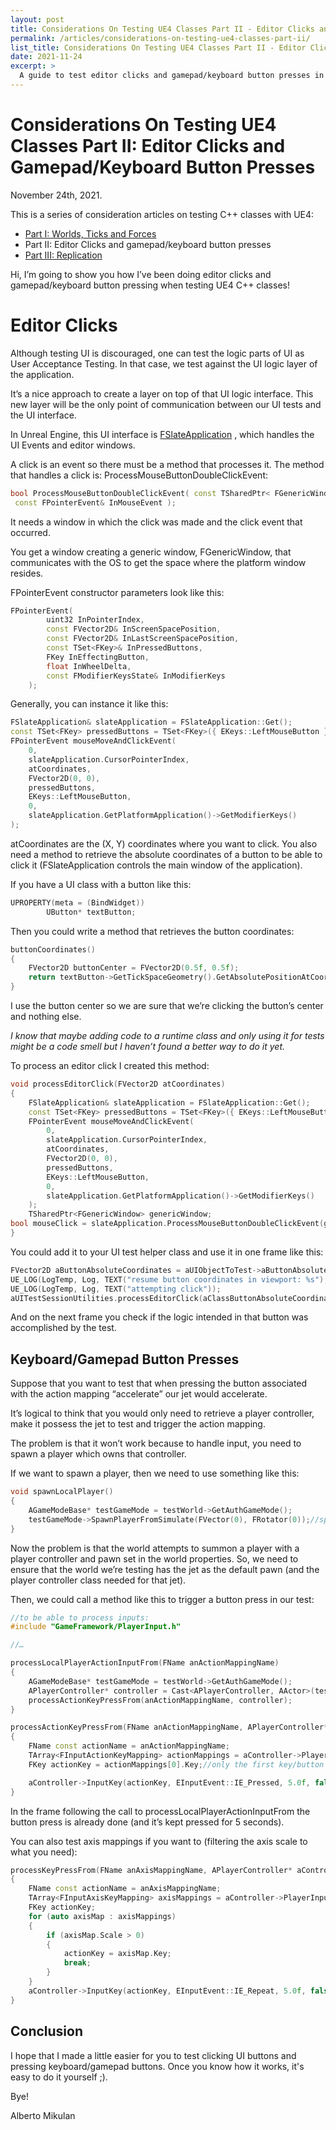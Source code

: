 ```yaml
---
layout: post
title: Considerations On Testing UE4 Classes Part II - Editor Clicks and Gamepad/Keyboard Button Presses
permalink: /articles/considerations-on-testing-ue4-classes-part-ii/
list_title: Considerations On Testing UE4 Classes Part II - Editor Clicks and Gamepad/Keyboard Button Presses
date: 2021-11-24
excerpt: >
  A guide to test editor clicks and gamepad/keyboard button presses in Unreal Engine 4.
---
```

# Considerations On Testing UE4 Classes Part II: Editor Clicks and Gamepad/Keyboard Button Presses

November 24th, 2021.

This is a series of consideration articles on testing C++ classes with UE4:

- [Part I: Worlds, Ticks and Forces](https://github.com/Floating-Island/articles/blob/main/Considerations%20On%20Testing%20UE4%20Classes%20Part%20I%20-%20Worlds%2C%20Ticks%20and%20Forces.md)
- Part II: Editor Clicks and gamepad/keyboard button presses
- [Part III: Replication](https://unrealcommunity.wiki/considerations-on-testing-ue4-classes:-part-iii-replication-2d68d4)

Hi, I’m going to show you how I’ve been doing editor clicks and gamepad/keyboard button pressing when testing UE4 C++ classes!

# Editor Clicks

Although testing UI is discouraged, one can test the logic parts of UI as User Acceptance Testing. In that case, we test against the UI logic layer of the application.

It’s a nice approach to create a layer on top of that UI logic interface. This new layer will be the only point of communication between our UI tests and the UI interface.

In Unreal Engine, this UI interface is [FSlateApplication](https://docs.unrealengine.com/en-US/API/Runtime/Slate/Framework/Application/FSlateApplication/index.html) , which handles the UI Events and editor windows.

A click is an event so there must be a method that processes it. The method that handles a click is: ProcessMouseButtonDoubleClickEvent:


```cpp
bool ProcessMouseButtonDoubleClickEvent( const TSharedPtr< FGenericWindow >& PlatformWindow,
 const FPointerEvent& InMouseEvent );
```

It needs a window in which the click was made and the click event that occurred.

You get a window creating a generic window, FGenericWindow, that communicates with the OS to get the space where the platform window resides.

FPointerEvent constructor parameters look like this:


```cpp
FPointerEvent(
		uint32 InPointerIndex,
		const FVector2D& InScreenSpacePosition,
		const FVector2D& InLastScreenSpacePosition,
		const TSet<FKey>& InPressedButtons,
		FKey InEffectingButton,
		float InWheelDelta,
		const FModifierKeysState& InModifierKeys
	);
```
Generally, you can instance it like this:

```cpp
FSlateApplication& slateApplication = FSlateApplication::Get();
const TSet<FKey> pressedButtons = TSet<FKey>({ EKeys::LeftMouseButton });
FPointerEvent mouseMoveAndClickEvent(
	0,
	slateApplication.CursorPointerIndex,
	atCoordinates,
	FVector2D(0, 0),
	pressedButtons,
	EKeys::LeftMouseButton,
	0,
	slateApplication.GetPlatformApplication()->GetModifierKeys()
);
```

atCoordinates are the (X, Y) coordinates where you want to click. 
You also need a method to retrieve the absolute coordinates of a button to be able to click it (FSlateApplication controls the main window of the application).

If you have a UI class with a button like this:

```cpp
UPROPERTY(meta = (BindWidget))
		UButton* textButton;
```

Then you could write a method that retrieves the button coordinates:

```cpp
buttonCoordinates()
{
	FVector2D buttonCenter = FVector2D(0.5f, 0.5f);
	return textButton->GetTickSpaceGeometry().GetAbsolutePositionAtCoordinates(buttonCenter);
}
```

I use the button center so we are sure that we’re clicking the button’s center and nothing else.

_I know that maybe adding code to a runtime class and only using it for tests might be a code smell but I haven’t found a better way to do it yet._

To process an editor click I created this method:

```cpp
void processEditorClick(FVector2D atCoordinates)
{
	FSlateApplication& slateApplication = FSlateApplication::Get();
	const TSet<FKey> pressedButtons = TSet<FKey>({ EKeys::LeftMouseButton });
	FPointerEvent mouseMoveAndClickEvent(
		0,
		slateApplication.CursorPointerIndex,
		atCoordinates,
		FVector2D(0, 0),
		pressedButtons,
		EKeys::LeftMouseButton,
		0,
		slateApplication.GetPlatformApplication()->GetModifierKeys()
	);
	TSharedPtr<FGenericWindow> genericWindow;
bool mouseClick = slateApplication.ProcessMouseButtonDoubleClickEvent(genericWindow, mouseMoveAndClickEvent);
}
```

You could add it to your UI test helper class and use it in one frame like this:

```cpp
FVector2D aButtonAbsoluteCoordinates = aUIObjectToTest->aButtonAbsoluteCenterPosition();
UE_LOG(LogTemp, Log, TEXT("resume button coordinates in viewport: %s"), *aClassButtonAbsoluteCoordinates.ToString());
UE_LOG(LogTemp, Log, TEXT("attempting click"));
aUITestSessionUtilities.processEditorClick(aClassButtonAbsoluteCoordinates);
```

And on the next frame you check if the logic intended in that button was accomplished by the test.


## Keyboard/Gamepad Button Presses

Suppose that you want to test that when pressing the button associated with the action mapping “accelerate” our jet would accelerate.

It’s logical to think that you would only need to retrieve a player controller, make it possess the jet to test and trigger the action mapping.

The problem is that it won’t work because to handle input, you need to spawn a player which owns that controller.

If we want to spawn a player, then we need to use something like this:


```cpp
void spawnLocalPlayer()
{
	AGameModeBase* testGameMode = testWorld->GetAuthGameMode();
	testGameMode->SpawnPlayerFromSimulate(FVector(0), FRotator(0));//spawns a player with controller and the default pawn set in the world game mode.
}
```

Now the problem is that the world attempts to summon a player with a player controller and pawn set in the world properties. So, we need to ensure that the world we’re testing has the jet as the default pawn (and the player controller class needed for that jet).

Then, we could call a method like this to trigger a button press in our test:


```cpp
//to be able to process inputs:
#include "GameFramework/PlayerInput.h"

//…

processLocalPlayerActionInputFrom(FName anActionMappingName)
{
	AGameModeBase* testGameMode = testWorld->GetAuthGameMode();
	APlayerController* controller = Cast<APlayerController, AActor>(testGameMode->GetGameInstance()->GetFirstLocalPlayerController(testWorld));
	processActionKeyPressFrom(anActionMappingName, controller);
}

processActionKeyPressFrom(FName anActionMappingName, APlayerController* aController)
{
	FName const actionName = anActionMappingName;
	TArray<FInputActionKeyMapping> actionMappings = aController->PlayerInput->GetKeysForAction(actionName);
	FKey actionKey = actionMappings[0].Key;//only the first key/button associated with that action mapping

	aController->InputKey(actionKey, EInputEvent::IE_Pressed, 5.0f, false);
}
```

In the frame following the call to processLocalPlayerActionInputFrom the button press is already done (and it’s kept pressed for 5 seconds).

You can also test axis mappings if you want to (filtering the axis scale to what you need):

```cpp
processKeyPressFrom(FName anAxisMappingName, APlayerController* aController)
{
	FName const actionName = anAxisMappingName;
	TArray<FInputAxisKeyMapping> axisMappings = aController->PlayerInput->GetKeysForAxis(actionName);
	FKey actionKey;
	for (auto axisMap : axisMappings)
	{
		if (axisMap.Scale > 0)
		{
			actionKey = axisMap.Key;
			break;
		}
	}
	aController->InputKey(actionKey, EInputEvent::IE_Repeat, 5.0f, false);
}
```

## Conclusion

I hope that I made a little easier for you to test clicking UI buttons and pressing keyboard/gamepad buttons.
Once you know how it works, it's easy to do it yourself ;).

Bye!

Alberto Mikulan